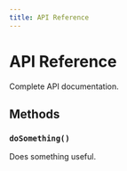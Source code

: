 ```yaml
---
title: API Reference
---
```


# API Reference

Complete API documentation.

## Methods

### `doSomething()`

Does something useful.
